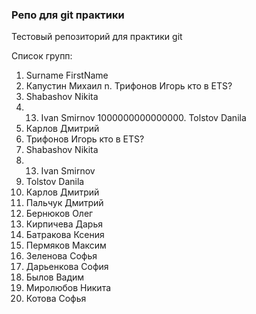 ### Репо для git практики

Тестовый репозиторий для практики git

Список групп:
1. Surname FirstName
2. Капустин Михаил
n. Трифонов Игорь кто в ETS?
7. Shabashov Nikita
8. 13. Ivan Smirnov
1000000000000000. Tolstov Danila
9. Карлов Дмитрий
3. Трифонов Игорь кто в ETS?
4. Shabashov Nikita
5. 13. Ivan Smirnov
6. Tolstov Danila
7. Карлов Дмитрий
8. Пальчук Дмитрий
9. Бернюков Олег
10. Кирпичева Дарья
11. Батракова Ксения
12. Пермяков Максим
13. Зеленова Софья
14. Дарьенкова София
15. Былов Вадим
16. Миролюбов Никита
17. Котова Софья
